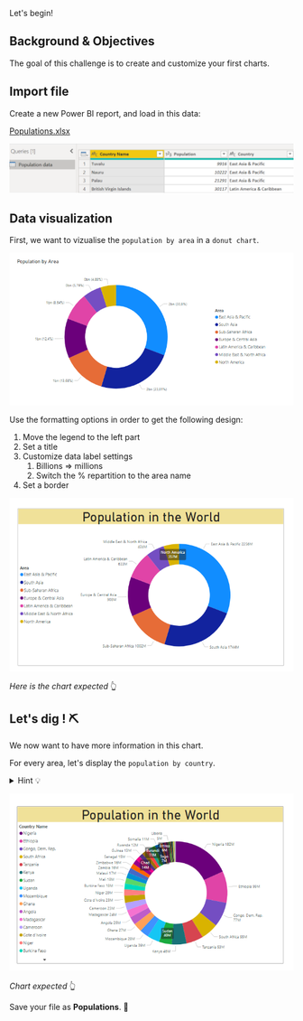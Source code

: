 Let's begin!

## Background & Objectives

The goal of this challenge is to create and customize your first charts.

## Import file

Create a new Power BI report, and load in this data:

[Populations.xlsx](https://wagon-public-datasets.s3.eu-west-1.amazonaws.com/bi-data/Populations.xlsx)

![assets/Untitled.png](assets/Untitled.png)

## Data visualization

First, we want to vizualise the `population by area` in a `donut chart`.

![assets/Untitled%201.png](assets/Untitled%201.png)

Use the formatting options in order to get the following design:

1. Move the legend to the left part
2. Set a title
3. Customize data label settings
    1. Billions ⇒ millions
    2. Switch the % repartition to the area name
4. Set a border 

![assets/Untitled%202.png](assets/Untitled%202.png)

*Here is the chart expected* 👆

## Let's dig ! ⛏

We now want to have more information in this chart.

For every area, let's display the `population by country`.

<details><summary markdown='span'>Hint 💡
</summary>
  - For the information, we will use the `drill/down`
</details>

![assets/Untitled%203.png](assets/Untitled%203.png)

*Chart expected* 👆

Save your file as **Populations**. 💾
